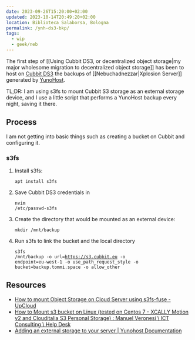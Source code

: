 ```yaml
---
date: 2023-09-26T15:20:00+02:00
updated: 2023-10-14T20:49:20+02:00
location: Biblioteca Salaborsa, Bologna
permalink: /ynh-ds3-bkp/
tags:
  - wip
  - geek/neb
---
```

The first step of [[Using Cubbit DS3, or decentralized object storage|my major wholesome migration to decentralized object storage]] has been to host on [Cubbit DS3](https://docs.cubbit.io/getting-started/what-is-cubbit-ds3 'What is Cubbit DS3?') the backups of [[Nebuchadnezzar|Xplosion Server]] generated by [YunoHost](https://yunohost.org 'What is YunoHost?').

<div class='blue box'>
	TL;DR: I am using s3fs to mount Cubbit S3 storage as an external storage device, and I use a little script that performs a YunoHost backup every night, saving it there.
</div>

## Process

I am not getting into basic things such as creating a bucket on Cubbit and configuring it.

### s3fs

1. Install s3fs: <pre><code>apt install s3fs</pre></code>
2. Save Cubbit DS3 credentials in <pre><code>nvim /etc/passwd-s3fs</pre></code>
3. Create the directory that would be mounted as an external device: <pre><code>mkdir /mnt/backup</pre></code>
4. Run s3fs to link the bucket and the local directory<pre><code>s3fs /mnt/backup -o url=https://s3.cubbit.eu -o endpoint=eu-west-1 -o use_path_request_style -o bucket=backup.tommi.space -o allow_other</pre></code>

## Resources

- [How to mount Object Storage on Cloud Server using s3fs-fuse - UpCloud](https://upcloud.com/resources/tutorials/mount-object-storage-cloud-server-s3fs-fuse)
- [How to Mount s3 bucket on Linux (tested on Centos 7 - XCALLY Motion v2 and Clouditalia S3 Personal Storage) : Manuel Veronesi \\ ICT Consulting \\ Help Desk](https://manuelveronesi.freshdesk.com/support/solutions/articles/19000090670-how-to-mount-s3-bucket-on-linux-tested-on-centos-7-xcally-motion-v2-and-clouditalia-s3-personal-st)
- [Adding an external storage to your server | Yunohost Documentation](https://yunohost.org/en/external_storage#4-mount-the-disk)
